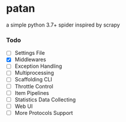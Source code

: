 # patan
a simple python 3.7+ spider inspired by scrapy

### Todo

- [ ] Settings File
- [x] Middlewares
- [ ] Exception Handling
- [ ] Multiprocessing
- [ ] Scaffolding CLI
- [ ] Throttle Control
- [ ] Item Pipelines
- [ ] Statistics Data Collecting
- [ ] Web UI
- [ ] More Protocols Support
